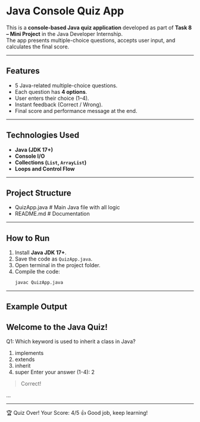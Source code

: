 # Java Console Quiz App

This is a **console-based Java quiz application** developed as part of **Task 8 – Mini Project** in the Java Developer Internship.  
The app presents multiple-choice questions, accepts user input, and calculates the final score.

---

## Features
- 5 Java-related multiple-choice questions.
- Each question has **4 options**.
- User enters their choice (1–4).
- Instant feedback (Correct / Wrong).
- Final score and performance message at the end.

---

## Technologies Used
- **Java (JDK 17+)**
- **Console I/O**
- **Collections (`List`, `ArrayList`)**
- **Loops and Control Flow**

---

## Project Structure
- QuizApp.java # Main Java file with all logic
- README.md # Documentation

---

## How to Run
1. Install **Java JDK 17+**.
2. Save the code as `QuizApp.java`.
3. Open terminal in the project folder.
4. Compile the code:
   ```bash
   javac QuizApp.java

---

## Example Output
 Welcome to the Java Quiz!
--------------------------------

Q1: Which keyword is used to inherit a class in Java?
1. implements
2. extends
3. inherit
4. super
Enter your answer (1-4): 2
> Correct!

...

--------------------------------
🏆 Quiz Over! Your Score: 4/5
👍 Good job, keep learning!


